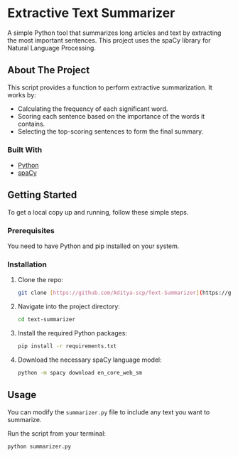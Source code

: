 # Extractive Text Summarizer

A simple Python tool that summarizes long articles and text by extracting the most important sentences. This project uses the spaCy library for Natural Language Processing.

## About The Project

This script provides a function to perform extractive summarization. It works by:
* Calculating the frequency of each significant word.
* Scoring each sentence based on the importance of the words it contains.
* Selecting the top-scoring sentences to form the final summary.

### Built With

* [Python](https://www.python.org/)
* [spaCy](https://spacy.io/)

## Getting Started

To get a local copy up and running, follow these simple steps.

### Prerequisites

You need to have Python and pip installed on your system.

### Installation

1.  Clone the repo: 
    ```sh
    git clone [https://github.com/Aditya-scp/Text-Summarizer](https://github.com/Aditya-scp/Text-Summarizer)
    ```
3.  Navigate into the project directory:
    ```sh
    cd text-summarizer
    ```
4.  Install the required Python packages:
    ```sh
    pip install -r requirements.txt
    ```
5.  Download the necessary spaCy language model:
    ```sh
    python -m spacy download en_core_web_sm
    ```

## Usage

You can modify the `summarizer.py` file to include any text you want to summarize.

Run the script from your terminal:
```sh
python summarizer.py

